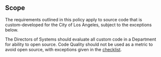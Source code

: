 ## Scope

The requirements outlined in this policy apply to source code that is custom-developed for the City of Los Angeles, subject to the exceptions below.

The Directors of Systems should evaluate all custom code in a Department for ability to open source.
Code Quality should not be used as a metric to avoid open source, with exceptions given in the [checklist](./checklist.md).

